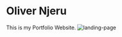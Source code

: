 # Oliver Njeru
This is my Portfolio Website.
![landing-page](https://user-images.githubusercontent.com/51198797/210617553-84a2d29d-945e-4424-8602-d1f53280d133.png)
